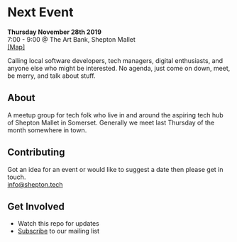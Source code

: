 # Next Event 
**Thursday November 28th 2019**  
7:00 - 9:00 @ The Art Bank, Shepton Mallet  
[[Map]][art-bank-map]

Calling local software developers, tech managers, digital enthusiasts, and anyone else who might be interested.
No agenda, just come on down, meet, be merry, and talk about stuff.

## About
A meetup group for tech folk who live in and around the aspiring tech hub of Shepton Mallet in Somerset. Generally we meet last Thursday of the month somewhere in town.

## Contributing
Got an idea for an event or would like to suggest a date then please get in touch.  
[info@shepton.tech](mailto:info@shepton.tech)

## Get Involved
- Watch this repo for updates
- [Subscribe](http://eepurl.com/gJVaZj) to our mailing list 

[art-bank-map]: https://www.google.com/maps/place/The+Art+Bank+Cafe/@51.1903418,-2.5469142,15z/data=!4m5!3m4!1s0x0:0xe2ea59dd187c70b4!8m2!3d51.1903418!4d-2.5469142

